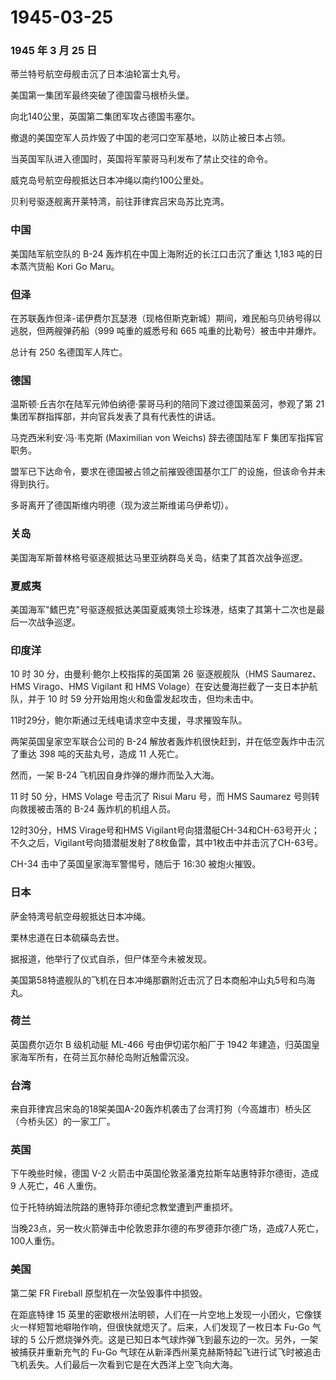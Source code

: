 # 1945-03-25

### 1945 年 3 月 25 日

蒂兰特号航空母舰击沉了日本油轮富士丸号。

美国第一集团军最终突破了德国雷马根桥头堡。

向北140公里，英国第二集团军攻占德国韦塞尔。

撤退的美国空军人员炸毁了中国的老河口空军基地，以防止被日本占领。

当英国军队进入德国时，英国将军蒙哥马利发布了禁止交往的命令。

威克岛号航空母舰抵达日本冲绳以南约100公里处。

贝利号驱逐舰离开莱特湾，前往菲律宾吕宋岛苏比克湾。

### 中国

美国陆军航空队的 B-24 轰炸机在中国上海附近的长江口击沉了重达 1,183
吨的日本蒸汽货船 Kori Go Maru。

### 但泽

在苏联轰炸但泽-诺伊费尔瓦瑟港（现格但斯克新城）期间，难民船乌贝纳号得以逃脱，但两艘弹药船（999
吨重的威悉号和 665 吨重的比勒号）被击中并爆炸。

总计有 250 名德国军人阵亡。

### 德国

温斯顿·丘吉尔在陆军元帅伯纳德·蒙哥马利的陪同下渡过德国莱茵河，参观了第
21 集团军群指挥部，并向官兵发表了具有代表性的讲话。

马克西米利安·冯·韦克斯 (Maximilian von Weichs) 辞去德国陆军 F
集团军指挥官职务。

盟军已下达命令，要求在德国被占领之前摧毁德国基尔工厂的设施，但该命令并未得到执行。

多哥离开了德国斯维内明德（现为波兰斯维诺乌伊希切）。

### 关岛

美国海军斯普林格号驱逐舰抵达马里亚纳群岛关岛，结束了其首次战争巡逻。

### 夏威夷

美国海军"鳍巴克"号驱逐舰抵达美国夏威夷领土珍珠港，结束了其第十二次也是最后一次战争巡逻。

### 印度洋

10 时 30 分，由曼利·鲍尔上校指挥的英国第 26 驱逐舰舰队（HMS
Saumarez、HMS Virago、HMS Vigilant 和 HMS
Volage）在安达曼海拦截了一支日本护航队，并于 10 时 59
分开始用炮火和鱼雷发起攻击，但均未击中。

11时29分，鲍尔斯通过无线电请求空中支援，寻求摧毁车队。

两架英国皇家空军联合公司的 B-24
解放者轰炸机很快赶到，并在低空轰炸中击沉了重达 398 吨的天盐丸号，造成 11
人死亡。

然而，一架 B-24 飞机因自身炸弹的爆炸而坠入大海。

11 时 50 分，HMS Volage 号击沉了 Risui Maru 号，而 HMS Saumarez
号则转向救援被击落的 B-24 轰炸机的机组人员。

12时30分，HMS Virage号和HMS
Vigilant号向猎潜艇CH-34和CH-63号开火；不久之后，Vigilant号向猎潜艇发射了8枚鱼雷，其中1枚击中并击沉了CH-63号。

CH-34 击中了英国皇家海军警惕号，随后于 16:30 被炮火摧毁。

### 日本

萨金特湾号航空母舰抵达日本冲绳。

栗林忠道在日本硫磺岛去世。

据报道，他举行了仪式自杀，但尸体至今未被发现。

美国第58特遣舰队的飞机在日本冲绳那霸附近击沉了日本商船冲山丸5号和鸟海丸。

### 荷兰

英国费尔迈尔 B 级机动艇 ML-466 号由伊切诺尔船厂于 1942
年建造，归英国皇家海军所有，在荷兰瓦尔赫伦岛附近触雷沉没。

### 台湾

来自菲律宾吕宋岛的18架美国A-20轰炸机袭击了台湾打狗（今高雄市）桥头区（今桥头区）的一家工厂。

### 英国

下午晚些时候，德国 V-2 火箭击中英国伦敦圣潘克拉斯车站惠特菲尔德街，造成
9 人死亡，46 人重伤。

位于托特纳姆法院路的惠特菲尔德纪念教堂遭到严重损坏。

当晚23点，另一枚火箭弹击中伦敦恩菲尔德的布罗德菲尔德广场，造成7人死亡，100人重伤。

### 美国

第二架 FR Fireball 原型机在一次坠毁事件中损毁。

在距底特律 15
英里的密歇根州法明顿，人们在一片空地上发现一小团火，它像镁火一样短暂地噼啪作响，但很快就熄灭了。后来，人们发现了一枚日本
Fu-Go 气球的 5
公斤燃烧弹外壳。这是已知日本气球炸弹飞到最东边的一次。另外，一架被捕获并重新充气的
Fu-Go
气球在从新泽西州莱克赫斯特起飞进行试飞时被追击飞机丢失。人们最后一次看到它是在大西洋上空飞向大海。
